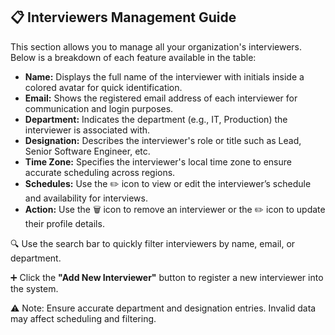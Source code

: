 <div class="p-6 bg-white rounded shadow-md mb-6">
  <h2 class="text-2xl font-semibold mb-4 text-gray-800">📋 Interviewers Management Guide</h2>
  
  <p class="text-gray-700 mb-3">
    This section allows you to manage all your organization's interviewers. Below is a breakdown of each feature available in the table:
  </p>

  <ul class="list-disc list-inside text-gray-700 space-y-2">
    <li><strong>Name:</strong> Displays the full name of the interviewer with initials inside a colored avatar for quick identification.</li>
    <li><strong>Email:</strong> Shows the registered email address of each interviewer for communication and login purposes.</li>
    <li><strong>Department:</strong> Indicates the department (e.g., IT, Production) the interviewer is associated with.</li>
    <li><strong>Designation:</strong> Describes the interviewer's role or title such as Lead, Senior Software Engineer, etc.</li>
    <li><strong>Time Zone:</strong> Specifies the interviewer's local time zone to ensure accurate scheduling across regions.</li>
    <li><strong>Schedules:</strong> Use the ✏️ icon to view or edit the interviewer’s schedule and availability for interviews.</li>
    <li><strong>Action:</strong> Use the 🗑️ icon to remove an interviewer or the ✏️ icon to update their profile details.</li>
  </ul>

  <div class="mt-4">
    <p class="text-gray-700">
      🔍 Use the search bar to quickly filter interviewers by name, email, or department.  
    </p>
    <p class="text-gray-700 mt-1">
      ➕ Click the <strong>"Add New Interviewer"</strong> button to register a new interviewer into the system.
    </p>
  </div>

  <p class="text-sm text-red-600 mt-4">
    ⚠️ Note: Ensure accurate department and designation entries. Invalid data may affect scheduling and filtering.
  </p>
</div>
